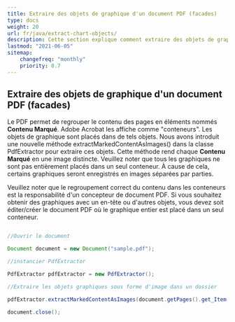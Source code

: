 ```yaml
---
title: Extraire des objets de graphique d'un document PDF (facades)
type: docs
weight: 20
url: fr/java/extract-chart-objects/
description: Cette section explique comment extraire des objets de graphique d'un PDF avec Aspose.PDF Facades en utilisant la classe PdfExtractor.
lastmod: "2021-06-05"
sitemap:
    changefreq: "monthly"
    priority: 0.7
---
```


## Extraire des objets de graphique d'un document PDF (facades)

Le PDF permet de regrouper le contenu des pages en éléments nommés **Contenu Marqué**. Adobe Acrobat les affiche comme "conteneurs". Les objets de graphique sont placés dans de tels objets. Nous avons introduit une nouvelle méthode extractMarkedContentAsImages() dans la classe PdfExtractor pour extraire ces objets. Cette méthode rend chaque **Contenu Marqué** en une image distincte. Veuillez noter que tous les graphiques ne sont pas entièrement placés dans un seul conteneur. À cause de cela, certains graphiques seront enregistrés en images séparées par parties.

Veuillez noter que le regroupement correct du contenu dans les conteneurs est la responsabilité d'un concepteur de document PDF.
 Si vous souhaitez obtenir des graphiques avec un en-tête ou d'autres objets, vous devez soit éditer/créer le document PDF où le graphique entier est placé dans un seul conteneur.

```java

//Ouvrir le document

Document document = new Document("sample.pdf");

//instancier PdfExtractor

PdfExtractor pdfExtractor = new PdfExtractor();

//Extraire les objets graphiques sous forme d'image dans un dossier

pdfExtractor.extractMarkedContentAsImages(document.getPages().get_Item(1), "C:/Temp/Charts_page_1");

document.close();
```